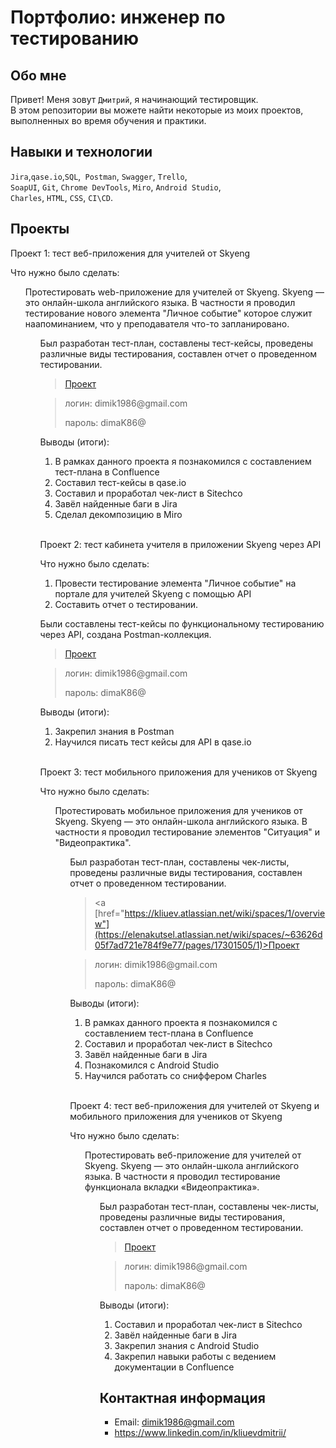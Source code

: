 # Портфолио: инженер по тестированию

## Обо мне 

Привет! Меня зовут ``Дмитрий``, я начинающий тестировщик. <br>
В этом репозитории вы можете найти некоторые из моих проектов, выполненных во время обучения и практики.
<br>

## Навыки и технологии
``Jira``,``qase.io``,``SQL``,`` Postman``, ``Swagger``, ``Trello``, <br>
``SoapUI``, ``Git``, ``Chrome DevTools``, ``Miro``, ``Android Studio``, <br>
``Charles``, ``HTML``, ``CSS``, ``CI\CD``.




## Проекты

<p> Проект 1: тест веб-приложения для учителей от Skyeng</p>
<p>Что нужно было сделать:<p>
<ol>
  Протестировать web-приложение для учителей от Skyeng. Skyeng — это онлайн-школа английского языка. В частности я проводил тестирование нового элемента "Личное событие" которое служит наапоминанием, что у преподавателя что-то запланировано.
<ol>

<p>Был разработан тест-план, составлены тест-кейсы, проведены различные виды тестирования, составлен отчет о проведенном тестировании.<p>

> <a href="https://kliuev.atlassian.net/wiki/spaces/1/overview">Проект</a>
  
> <p> логин: dimik1986@gmail.com </p>
> <p> пароль: dimaK86@ </p>
 
 <p>Выводы (итоги):<p>
<ol>
  <li>В рамках данного проекта я познакомился с составлением тест-плана в Confluence </li>
  <li>Составил тест-кейсы в qase.io </li>
  <li>Составил и проработал чек-лист в Sitechco </li>
  <li>Завёл найденные баги в Jira </li>
  <li>Сделал декомпозицию в Miro </li>
</ol>


<br> 

<p> Проект 2: тест кабинета учителя в приложении Skyeng через API</p>
<p>Что нужно было сделать:<p>
<ol>
  <li>Провести тестирование элемента "Личное событие" на портале для учителей Skyeng с помощью API</li>
  <li>Составить отчет о тестировании.</li>
</ol>

<p>Были составлены тест-кейсы по функциональному тестированию через API, создана Postman-коллекция.<p>

>  <a href="https://kliuev.atlassian.net/wiki/spaces/12/pages/10944537/1+2.">Проект</a>
  
  > <p> логин: dimik1986@gmail.com </p>
  > <p> пароль: dimaK86@ </p>
 
 <p>Выводы (итоги):<p>
<ol>
  <li>Закрепил знания в Postman</li>
  <li>Научился писать тест кейсы для API в qase.io</li>
</ol>


<br> 

<p> Проект 3: тест мобильного приложения для учеников от Skyeng</p>
<p>Что нужно было сделать:<p>
<ol>
  Протестировать мобильное приложения для учеников от Skyeng. Skyeng — это онлайн-школа английского языка. В частности я проводил тестирование элементов "Ситуация" и "Видеопрактика".
<ol>

<p>Был разработан тест-план, составлены чек-листы, проведены различные виды тестирования, составлен отчет о проведенном тестировании.<p>

> <a [href="https://kliuev.atlassian.net/wiki/spaces/1/overview"](https://elenakutsel.atlassian.net/wiki/spaces/~63626d05f7ad721e784f9e77/pages/17301505/1)>Проект</a>
  
> <p> логин: dimik1986@gmail.com </p>
> <p> пароль: dimaK86@ </p>
 
 <p>Выводы (итоги):<p>
<ol>
  <li>В рамках данного проекта я познакомился с составлением тест-плана в Confluence </li>
  <li>Составил и проработал чек-лист в Sitechco </li>
  <li>Завёл найденные баги в Jira </li>
  <li>Познакомился с Android Studio </li>
  <li>Научился работать со сниффером Charles </li>
</ol>


<br> 

<p> Проект 4: тест веб-приложения для учителей от Skyeng и мобильного приложения для учеников от Skyeng</p>
<p>Что нужно было сделать:<p>
<ol>
  Протестировать веб-приложение для учителей от Skyeng. Skyeng — это онлайн-школа английского языка. В частности я проводил тестирование функционала вкладки «Видеопрактика».
<ol>

<p>Был разработан тест-план, составлены чек-листы, проведены различные виды тестирования, составлен отчет о проведенном тестировании.<p>

> <a href="https://kliuev.atlassian.net/wiki/spaces/KD/pages">Проект</a>
  
> <p> логин: dimik1986@gmail.com </p>
> <p> пароль: dimaK86@ </p>
 
 <p>Выводы (итоги):<p>
<ol>
  <li>Составил и проработал чек-лист в Sitechco </li>
  <li>Завёл найденные баги в Jira </li>
  <li>Закрепил знания с Android Studio </li>
  <li>Закрепил навыки работы с ведением документации в Confluence </li>
</ol>


## Контактная информация
- Email: dimik1986@gmail.com
- https://www.linkedin.com/in/kliuevdmitrii/
